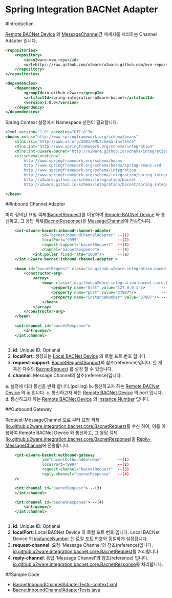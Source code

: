Spring Integration BACNet Adapter
=================================================

#Introduction 

[Remote BACNet Device](http://www.bacnet.org/) 와 [MessageChannel](http://docs.spring.io/spring-integration/docs/4.2.4.RELEASE/reference/html/messaging-channels-section.html#channel)간 메세지를 처리하는 Channel Adapter 입니다. 

```xml
<repositories>
    <repository>
        <id>u2ware-mvm-repo</id>
        <url>https://raw.github.com/u2ware/u2ware.github.com/mvn-repo/</url>
    </repository>
</repositories>

<dependencies>
	<dependency>
		<groupId>io.github.u2ware</groupId>
		<artifactId>spring-integration-u2ware-bacnet</artifactId>
		<version>1.0.0</version>
	</dependency>
</dependencies>
```

Spring Context 설정에서 Namespace 선언이 필요합니다.

```xml
<?xml version="1.0" encoding="UTF-8"?>
<beans xmlns="http://www.springframework.org/schema/beans"
	xmlns:xsi="http://www.w3.org/2001/XMLSchema-instance"
	xmlns:int="http://www.springframework.org/schema/integration"
	xmlns:int-u2ware-bacnet="http://u2ware.github.io/schema/integration/bacnet"
	xsi:schemaLocation="
		http://www.springframework.org/schema/beans 
		http://www.springframework.org/schema/beans/spring-beans.xsd
		http://www.springframework.org/schema/integration 
		http://www.springframework.org/schema/integration/spring-integration.xsd
		http://u2ware.github.io/schema/integration/bacnet 
		http://u2ware.github.io/schema/integration/bacnet/spring-integration-bacnet.xsd">
		
</bean>
```

##Inbound Channel Adapter

미리 정의된 요청 객체([BacnetRequest](src/main/java/io/github/u2ware/integration/core/inbound/BacnetRequest.java))를 이용하여 [Remote BACNet Device](http://www.bacnet.org/) 와 통신하고, 그 응답 객체([BacnetResponse](src/main/java/io/github/u2ware/integration/core/inbound/BacnetResponse.java))을 [MessageChannel](http://docs.spring.io/spring-integration/docs/4.2.4.RELEASE/reference/html/messaging-channels-section.html#channel)에 전송합니다. 

```xml
	<int-u2ware-bacnet:inbound-channel-adapter 
				id="bacnetInboundChannelAdapter" --(1)
				localPort="9995"                 --(2)
				request-support="bacnetRequest"  --(3)
				channel="bacnetResponse">        --(4)
			<int:poller fixed-rate="1000"/>      --(a)
	</int-u2ware-bacnet:inbound-channel-adapter >
	
	<bean id="bacnetRequest" class="io.github.u2ware.integration.bacnet.inbound.BacnetRequestSupport">
		<constructor-arg>
			<array>
				<bean class="io.github.u2ware.integration.bacnet.core.BacnetRequest">
					<property name="host" value="127.0.0.1"/>       --(b)
					<property name="port" value="37807"/>           --(c)
					<property name="instanceNumber" value="37807"/> --(d)
				</bean>
			</array>
		</constructor-arg>
	</bean>
	
	<int:channel id="bacnetResponse">   
		<int:queue/>
	</int:channel>
	              
```
1. **id**:	Unique ID.  Optianal
2. **localPort**: 생성되는 [Local BACNet Device](http://www.bacnet.org/) 의 로컬 포트 번호 입니다.
3. **request-support**:  [BacnetRequestSupport](src/main/java/io/github/u2ware/integration/bacnet/inbound/BacnetRequestSupport.java)의 참조(reference)입니다. 한 개 혹은 다수의 [BacnetRequest](src/main/java/io/github/u2ware/integration/core/inbound/BacnetRequest.java) 를 설정 할 수 있습니다.
4. **channel**: Message Channel의 참조(reference)입니다. 


a. 설정에 따라 통신을 반복 합니다.(polling) 
b. 통신하고자 하는 [Remote BACNet Device](http://www.bacnet.org/) 의 ip 입니다.
c. 통신하고자 하는 [Remote BACNet Device](http://www.bacnet.org/) 의 port 입니다.
d. 통신하고자 하는 [Remote BACNet Device](http://www.bacnet.org/) 의 [Instance Number](http://www.bacnet.org/) 입니다.


##Outbound Gateway

[Request-MessageChannel](http://docs.spring.io/spring-integration/docs/4.2.4.RELEASE/reference/html/messaging-channels-section.html#channel) 으로 부터 요청 객체([io.github.u2ware.integration.bacnet.core.BacnetRequest](src/main/java/io/github/u2ware/integration/core/inbound/BacnetRequest.java)를 수신 하여, 이를 이용하여 Remote BACNet Device 와 통신하고, 그 응답 객체([io.github.u2ware.integration.bacnet.core.BacnetResponse](src/main/java/io/github/u2ware/integration/core/inbound/BacnetResponse.java))을 [Reply-MessageChannel](http://docs.spring.io/spring-integration/docs/4.2.4.RELEASE/reference/html/messaging-channels-section.html#channel)에 전송합니다.

```xml
	<int-u2ware-bacnet:outbound-gateway 
				id="bacnetOutboundGateway"       --(1)      
				localPort="9997"                 --(2)           
				request-channel="bacnetRequest"  --(3)
				reply-channel="bacnetResponse"   --(4)
	/>

	<int:channel id="bacnetRequest"> --(3)
	</int:channel>

	<int:channel id="bacnetResponse"> --(4)
		<int:queue/>
	</int:channel>
	
```
1. **id**:	Unique ID.  Optianal
2. **localPort**: Local BACNet Device 의 로컬 포트 번호 입니다. Local BACNet Device 의 [instanceNumber](http://www.bacnet.org/) 는 로컬 포트 번호와 동일하게 설정됩니다.
3. **request-channel**: 요청 'Message Channel'의 참조(reference)입니다. [io.github.u2ware.integration.bacnet.core.BacnetRequest](src/main/java/io/github/u2ware/integration/bacnet/core/BacnetRequest.java)를 처리합니다.
4. **reply-channel**: 응답 'Message Channel'의 참조(reference) 입니다. [io.github.u2ware.integration.bacnet.core.BacnetResponse](src/main/java/io/github/u2ware/integration/bacnet/core/BacnetResponse.java)를 처리합니다. 

##Sample Code

* [BacnetInboundChannelAdapterTests-context.xml](src/test/java/io/github/u2ware/integration/bacnet/inbound/BacnetInboundChannelAdapterTests-context.xml)
* [BacnetInboundChannelAdapterTests.java](src/test/java/io/github/u2ware/integration/bacnet/inbound/BacnetInboundChannelAdapterTests.java)


